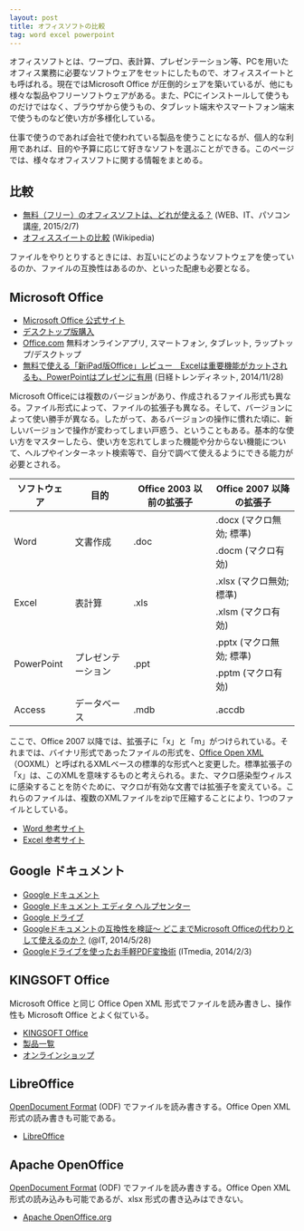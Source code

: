 ```yaml
---
layout: post
title: オフィスソフトの比較
tag: word excel powerpoint
---
```

オフィスソフトとは、ワープロ、表計算、プレゼンテーション等、PCを用いたオフィス業務に必要なソフトウェアをセットにしたもので、オフィススイートとも呼ばれる。現在ではMicrosoft Office が圧倒的シェアを築いているが、他にも様々な製品やフリーソフトウェアがある。また、PCにインストールして使うものだけではなく、ブラウザから使うもの、タブレット端末やスマートフォン端末で使うものなど使い方が多様化している。

仕事で使うのであれば会社で使われている製品を使うことになるが、個人的な利用であれば、目的や予算に応じて好きなソフトを選ぶことができる。このページでは、様々なオフィスソフトに関する情報をまとめる。

## 比較

- [無料（フリー）のオフィスソフトは、どれが使える？](http://itwebkatuyou.com/1852) (WEB、IT、パソコン講座, 2015/2/7)
- [オフィススイートの比較](https://ja.wikipedia.org/wiki/%E3%82%AA%E3%83%95%E3%82%A3%E3%82%B9%E3%82%B9%E3%82%A4%E3%83%BC%E3%83%88%E3%81%AE%E6%AF%94%E8%BC%83) (Wikipedia)

ファイルをやりとりするときには、お互いにどのようなソフトウェアを使っているのか、ファイルの互換性はあるのか、といった配慮も必要となる。

## Microsoft Office

- [Microsoft Office 公式サイト](http://www.microsoft.com/ja-jp/office/)
- [デスクトップ版購入](https://products.office.com/ja-jp/buy/compare-microsoft-office-products)
- [Office.com](https://www.office.com/?omkt=ja-JP) 無料オンラインアプリ, スマートフォン, タブレット, ラップトップ/デスクトップ
- [無料で使える「新iPad版Office」レビュー　Excelは重要機能がカットされるも、PowerPointはプレゼンに有用](http://trendy.nikkeibp.co.jp/article/pickup/20141126/1061485/) (日経トレンディネット, 2014/11/28)

Microsoft Officeには複数のバージョンがあり、作成されるファイル形式も異なる。ファイル形式によって、ファイルの拡張子も異なる。そして、バージョンによって使い勝手が異なる。したがって、あるバージョンの操作に慣れた頃に、新しいバージョンで操作が変わってしまい戸惑う、ということもある。基本的な使い方をマスターしたら、使い方を忘れてしまった機能や分からない機能について、ヘルプやインターネット検索等で、自分で調べて使えるようにできる能力が必要とされる。

<table>
  <thead>
    <tr>
      <th>ソフトウェア</th>
      <th>目的</th>
      <th>Office 2003 以前の拡張子</th>
      <th>Office 2007 以降の拡張子</th>
    </tr>
  </thead>
  <tbody>
    <tr>
      <td rowspan="2">Word</td>
      <td rowspan="2">文書作成</td>
      <td rowspan="2">.doc</td>
      <td>.docx (マクロ無効; 標準)</td>
    </tr>
    <tr>
      <td>.docm (マクロ有効)</td>
    </tr>
    <tr>
      <td rowspan="2">Excel</td>
      <td rowspan="2">表計算</td>
      <td rowspan="2">.xls</td>
      <td>.xlsx (マクロ無効; 標準)</td>
    </tr>
    <tr>
      <td>.xlsm (マクロ有効)</td>
    </tr>
    <tr>
      <td rowspan="2">PowerPoint</td>
      <td rowspan="2">プレゼンテーション</td>
      <td rowspan="2">.ppt</td>
      <td>.pptx (マクロ無効; 標準)</td>
    </tr>
    <tr>
      <td>.pptm (マクロ有効)</td>
    </tr>
    <tr>
      <td>Access</td>
      <td>データベース</td>
      <td>.mdb</td>
      <td>.accdb</td>
    </tr>
  </tbody>
</table>

ここで、Office 2007 以降では、拡張子に「x」と「m」がつけられている。それまでは、バイナリ形式であったファイルの形式を、<a href="https://ja.wikipedia.org/wiki/Office_Open_XML">Office Open XML</a>（OOXML）と呼ばれるXMLベースの標準的な形式へと変更した。標準拡張子の「x」は、このXMLを意味するものと考えられる。また、マクロ感染型ウィルスに感染することを防ぐために、マクロが有効な文書では拡張子を変えている。これらのファイルは、複数のXMLファイルをzipで圧縮することにより、1つのファイルとしている。

- [Word 参考サイト](http://sekika.github.io/2015/11/06/word-link/)
- [Excel 参考サイト](http://sekika.github.io/2015/11/10/excel-link/)

## Google ドキュメント

- [Google ドキュメント](http://www.google.co.jp/intl/ja/docs/about/)
- [Google ドキュメント エディタ ヘルプセンター](https://support.google.com/docs/?hl=ja&p=#topic=2811805)
- [Google ドライブ](https://www.google.com/intl/ja/drive/)
- [Googleドキュメントの互換性を検証～ どこまでMicrosoft Officeの代わりとして使えるのか？](http://www.atmarkit.co.jp/ait/articles/1405/28/news034.html) (@IT, 2014/5/28)
- [Googleドライブを使ったお手軽PDF変換術](http://www.itmedia.co.jp/bizid/articles/1402/03/news039.html) (ITmedia, 2014/2/3)

## KINGSOFT Office

Microsoft Office と同じ Office Open XML 形式でファイルを読み書きし、操作性も Microsoft Office とよく似ている。

- [KINGSOFT Office](https://www.kingsoft.jp/office/download/)
- [製品一覧](https://www.kingsoft.jp/office/lineup)
- [オンラインショップ](https://pay.kingsoft.jp/shopping/products/list.php?category_id=4)

## LibreOffice

[OpenDocument Format](https://ja.wikipedia.org/wiki/OpenDocument) (ODF) でファイルを読み書きする。Office Open XML 形式の読み書きも可能である。

- [LibreOffice](http://ja.libreoffice.org/)

## Apache OpenOffice

[OpenDocument Format](https://ja.wikipedia.org/wiki/OpenDocument) (ODF) でファイルを読み書きする。Office Open XML 形式の読み込みも可能であるが、xlsx 形式の書き込みはできない。

- [Apache OpenOffice.org](http://www.openoffice.org/ja/) 

